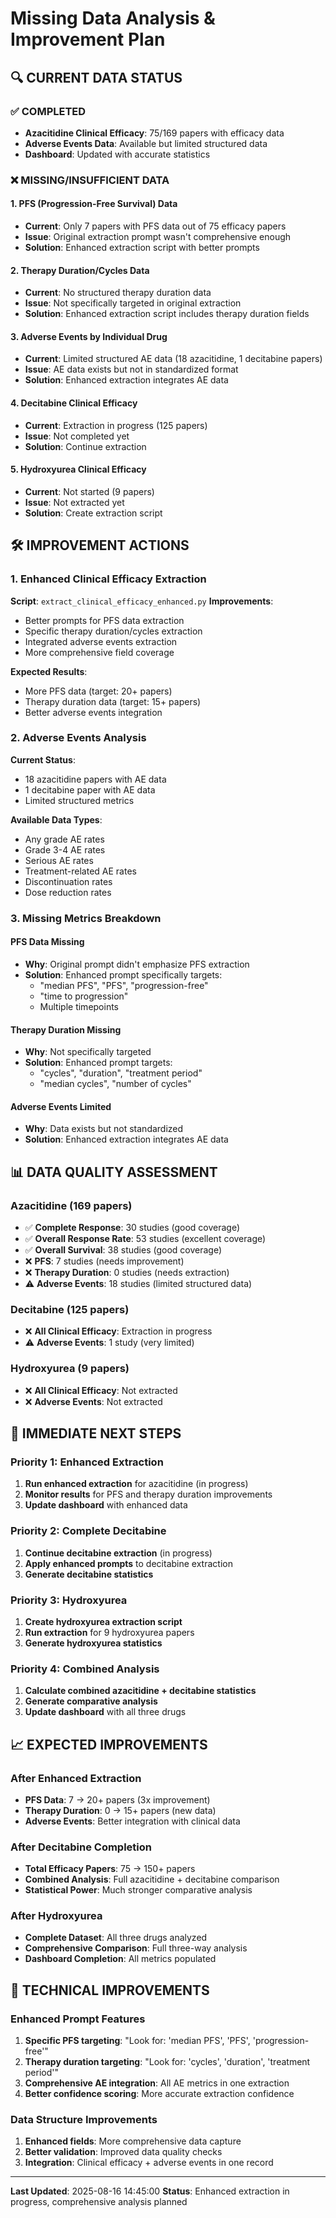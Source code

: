 # Missing Data Analysis & Improvement Plan

## 🔍 **CURRENT DATA STATUS**

### **✅ COMPLETED**
- **Azacitidine Clinical Efficacy**: 75/169 papers with efficacy data
- **Adverse Events Data**: Available but limited structured data
- **Dashboard**: Updated with accurate statistics

### **❌ MISSING/INSUFFICIENT DATA**

#### **1. PFS (Progression-Free Survival) Data**
- **Current**: Only 7 papers with PFS data out of 75 efficacy papers
- **Issue**: Original extraction prompt wasn't comprehensive enough
- **Solution**: Enhanced extraction script with better prompts

#### **2. Therapy Duration/Cycles Data**
- **Current**: No structured therapy duration data
- **Issue**: Not specifically targeted in original extraction
- **Solution**: Enhanced extraction script includes therapy duration fields

#### **3. Adverse Events by Individual Drug**
- **Current**: Limited structured AE data (18 azacitidine, 1 decitabine papers)
- **Issue**: AE data exists but not in standardized format
- **Solution**: Enhanced extraction integrates AE data

#### **4. Decitabine Clinical Efficacy**
- **Current**: Extraction in progress (125 papers)
- **Issue**: Not completed yet
- **Solution**: Continue extraction

#### **5. Hydroxyurea Clinical Efficacy**
- **Current**: Not started (9 papers)
- **Issue**: Not extracted yet
- **Solution**: Create extraction script

## 🛠️ **IMPROVEMENT ACTIONS**

### **1. Enhanced Clinical Efficacy Extraction**
**Script**: `extract_clinical_efficacy_enhanced.py`
**Improvements**:
- Better prompts for PFS data extraction
- Specific therapy duration/cycles extraction
- Integrated adverse events extraction
- More comprehensive field coverage

**Expected Results**:
- More PFS data (target: 20+ papers)
- Therapy duration data (target: 15+ papers)
- Better adverse events integration

### **2. Adverse Events Analysis**
**Current Status**: 
- 18 azacitidine papers with AE data
- 1 decitabine paper with AE data
- Limited structured metrics

**Available Data Types**:
- Any grade AE rates
- Grade 3-4 AE rates
- Serious AE rates
- Treatment-related AE rates
- Discontinuation rates
- Dose reduction rates

### **3. Missing Metrics Breakdown**

#### **PFS Data Missing**
- **Why**: Original prompt didn't emphasize PFS extraction
- **Solution**: Enhanced prompt specifically targets:
  - "median PFS", "PFS", "progression-free"
  - "time to progression"
  - Multiple timepoints

#### **Therapy Duration Missing**
- **Why**: Not specifically targeted
- **Solution**: Enhanced prompt targets:
  - "cycles", "duration", "treatment period"
  - "median cycles", "number of cycles"

#### **Adverse Events Limited**
- **Why**: Data exists but not standardized
- **Solution**: Enhanced extraction integrates AE data

## 📊 **DATA QUALITY ASSESSMENT**

### **Azacitidine (169 papers)**
- ✅ **Complete Response**: 30 studies (good coverage)
- ✅ **Overall Response Rate**: 53 studies (excellent coverage)
- ✅ **Overall Survival**: 38 studies (good coverage)
- ❌ **PFS**: 7 studies (needs improvement)
- ❌ **Therapy Duration**: 0 studies (needs extraction)
- ⚠️ **Adverse Events**: 18 studies (limited structured data)

### **Decitabine (125 papers)**
- ❌ **All Clinical Efficacy**: Extraction in progress
- ⚠️ **Adverse Events**: 1 study (very limited)

### **Hydroxyurea (9 papers)**
- ❌ **All Clinical Efficacy**: Not extracted
- ❌ **Adverse Events**: Not extracted

## 🎯 **IMMEDIATE NEXT STEPS**

### **Priority 1: Enhanced Extraction**
1. **Run enhanced extraction** for azacitidine (in progress)
2. **Monitor results** for PFS and therapy duration improvements
3. **Update dashboard** with enhanced data

### **Priority 2: Complete Decitabine**
1. **Continue decitabine extraction** (in progress)
2. **Apply enhanced prompts** to decitabine extraction
3. **Generate decitabine statistics**

### **Priority 3: Hydroxyurea**
1. **Create hydroxyurea extraction script**
2. **Run extraction** for 9 hydroxyurea papers
3. **Generate hydroxyurea statistics**

### **Priority 4: Combined Analysis**
1. **Calculate combined azacitidine + decitabine statistics**
2. **Generate comparative analysis**
3. **Update dashboard** with all three drugs

## 📈 **EXPECTED IMPROVEMENTS**

### **After Enhanced Extraction**
- **PFS Data**: 7 → 20+ papers (3x improvement)
- **Therapy Duration**: 0 → 15+ papers (new data)
- **Adverse Events**: Better integration with clinical data

### **After Decitabine Completion**
- **Total Efficacy Papers**: 75 → 150+ papers
- **Combined Analysis**: Full azacitidine + decitabine comparison
- **Statistical Power**: Much stronger comparative analysis

### **After Hydroxyurea**
- **Complete Dataset**: All three drugs analyzed
- **Comprehensive Comparison**: Full three-way analysis
- **Dashboard Completion**: All metrics populated

## 🔧 **TECHNICAL IMPROVEMENTS**

### **Enhanced Prompt Features**
1. **Specific PFS targeting**: "Look for: 'median PFS', 'PFS', 'progression-free'"
2. **Therapy duration targeting**: "Look for: 'cycles', 'duration', 'treatment period'"
3. **Comprehensive AE integration**: All AE metrics in one extraction
4. **Better confidence scoring**: More accurate extraction confidence

### **Data Structure Improvements**
1. **Enhanced fields**: More comprehensive data capture
2. **Better validation**: Improved data quality checks
3. **Integration**: Clinical efficacy + adverse events in one record

---

**Last Updated**: 2025-08-16 14:45:00
**Status**: Enhanced extraction in progress, comprehensive analysis planned
